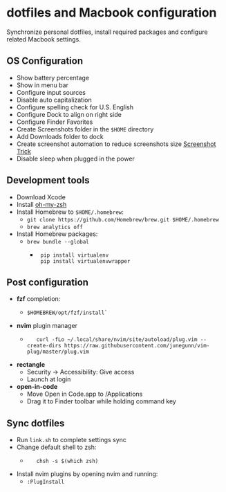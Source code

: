 # dotfiles and Macbook configuration
Synchronize personal dotfiles, install required packages and configure related Macbook settings.

## OS Configuration
- Show battery percentage
- Show in menu bar
- Configure input sources
- Disable auto capitalization
- Configure spelling check for U.S. English
- Configure Dock to align on right side
- Configure Finder Favorites
- Create Screenshots folder in the `$HOME` directory
- Add Downloads folder to dock
- Create screenshot automation to reduce screenshots size [Screenshot Trick](https://about.gitlab.com/blog/2020/01/30/simple-trick-for-smaller-screenshots/)
- Disable sleep when plugged in the power
## Development tools
- Download Xcode
- Install [oh-my-zsh](https://github.com/robbyrussell/oh-my-zsh)
- Install Homebrew to `$HOME/.homebrew`:
   - `git clone https://github.com/Homebrew/brew.git $HOME/.homebrew`
   - `brew analytics off`
- Install Homebrew packages:
   - `brew bundle --global`
     - ```shell
        pip install virtualenv
        pip install virtualenvwrapper
        ```
## Post configuration
- **fzf** completion:
   - ```shell
     $HOMEBREW/opt/fzf/install`
     ```
- **nvim** plugin manager
   - ```shell 
        curl -fLo ~/.local/share/nvim/site/autoload/plug.vim --create-dirs https://raw.githubusercontent.com/junegunn/vim-plug/master/plug.vim
     ```
- **rectangle**
  - Security -> Accessibility: Give access
  - Launch at login
- **open-in-code**
  - Move Open in Code.app to /Applications
  - Drag it to Finder toolbar while holding command key
## Sync dotfiles
- Run `link.sh` to complete settings sync
- Change default shell to zsh:
   - ```shell
        chsh -s $(which zsh)
     ```
- Install nvim plugins by opening nvim and running:
   - `:PlugInstall`
